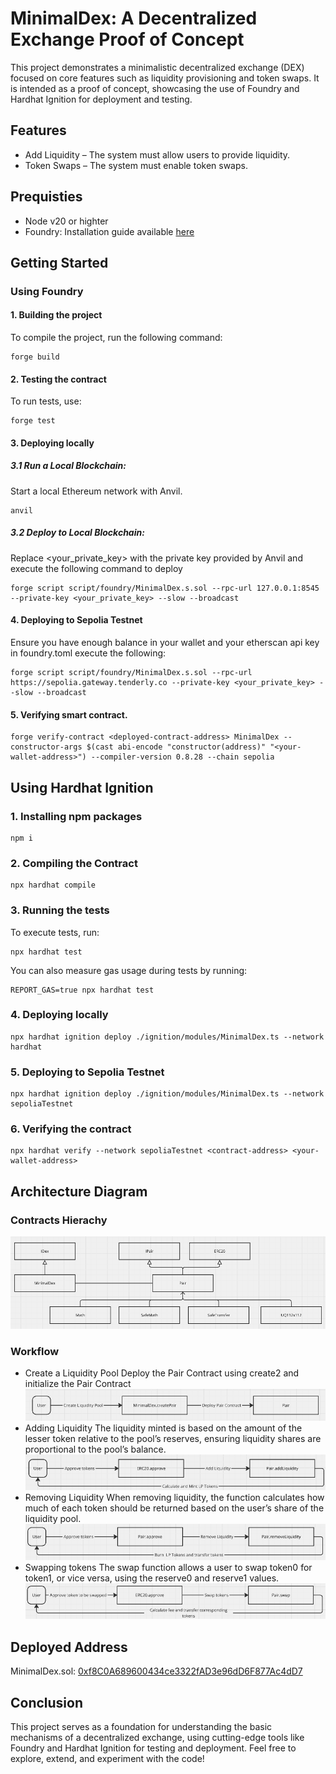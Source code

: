# MinimalDex: A Decentralized Exchange Proof of Concept

This project demonstrates a minimalistic decentralized exchange (DEX) focused on core features such as liquidity provisioning and token swaps. It is intended as a proof of concept, showcasing the use of Foundry and Hardhat Ignition for deployment and testing.

## Features
- Add Liquidity – The system must allow users to provide liquidity.
- Token Swaps – The system must enable token swaps.

## Prequisties
- Node v20 or highter
- Foundry: Installation guide available [here](https://book.getfoundry.sh/getting-started/installation)

## Getting Started

### Using Foundry
#### 1. Building the project
To compile the project, run the following command:
```
forge build
```
#### 2. Testing the contract
To run tests, use: 
```
forge test
```
#### 3. Deploying locally
##### 3.1 Run a Local Blockchain:
Start a local Ethereum network with Anvil.
```
anvil
```
##### 3.2 Deploy to Local Blockchain:
Replace <your_private_key> with the private key provided by Anvil and execute the following command to deploy
```
forge script script/foundry/MinimalDex.s.sol --rpc-url 127.0.0.1:8545 --private-key <your_private_key> --slow --broadcast

```
#### 4. Deploying to Sepolia Testnet
Ensure you have enough balance in your wallet and your etherscan api key in foundry.toml execute the following:
```
forge script script/foundry/MinimalDex.s.sol --rpc-url https://sepolia.gateway.tenderly.co --private-key <your_private_key> --slow --broadcast
```
#### 5. Verifying smart contract.
```
forge verify-contract <deployed-contract-address> MinimalDex --constructor-args $(cast abi-encode "constructor(address)" "<your-wallet-address>") --compiler-version 0.8.28 --chain sepolia
```

## Using Hardhat Ignition
### 1. Installing npm packages
```
npm i
```
### 2. Compiling the Contract
```
npx hardhat compile
```

### 3. Running the tests
To execute tests, run:
```
npx hardhat test
``` 
You can also measure gas usage during tests by running:
```
REPORT_GAS=true npx hardhat test
```

### 4. Deploying locally
```
npx hardhat ignition deploy ./ignition/modules/MinimalDex.ts --network hardhat
```

### 5. Deploying to Sepolia Testnet
```
npx hardhat ignition deploy ./ignition/modules/MinimalDex.ts --network sepoliaTestnet
```

### 6. Verifying the contract
```
npx hardhat verify --network sepoliaTestnet <contract-address> <your-wallet-address>
```

## Architecture Diagram
### Contracts Hierachy
![alt text](doc/hierachy.png)
### Workflow
- Create a Liquidity Pool
Deploy the Pair Contract using create2 and initialize the Pair Contract
![alt text](doc/create-pool.png)
- Adding Liquidity
The liquidity minted is based on the amount of the lesser token relative to the pool’s reserves, ensuring liquidity shares are proportional to the pool’s balance.
![alt text](doc/add-liquidity.png)
- Removing Liquidity
When removing liquidity, the function calculates how much of each token should be returned based on the user’s share of the liquidity pool.
![alt text](doc/remove-liquidity.png)
- Swapping tokens
The swap function allows a user to swap token0 for token1, or vice versa, using the reserve0 and reserve1 values.
![alt text](doc/swap-tokens.png)

## Deployed Address
MinimalDex.sol: [0xf8C0A689600434ce3322fAD3e96dD6F877Ac4dD7](https://sepolia.etherscan.io/address/0xf8C0A689600434ce3322fAD3e96dD6F877Ac4dD7)

## Conclusion
This project serves as a foundation for understanding the basic mechanisms of a decentralized exchange, using cutting-edge tools like Foundry and Hardhat Ignition for testing and deployment. Feel free to explore, extend, and experiment with the code!
